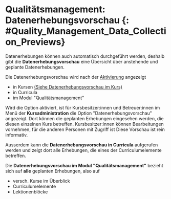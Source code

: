 # Qualitätsmanagement: Datenerhebungsvorschau {: #Quality_Management_Data_Collection_Previews}


Datenerhebungen können auch automatisch durchgeführt werden, deshalb gibt die **Datenerhebungsvorschau** eine Übersicht über anstehende und geplante Datenerhebungen.

Die Datenerhebungsvorschau wird nach der [Aktivierung](../../manual_admin/administration/Modules_Quality_Management.de.md) angezeigt

* in Kursen [(Siehe Datenerhebungsvorschau im Kurs)](../learningresources/Data_Collection_Previews.de.md)
* in Curricula
* im Modul "Qualitätsmanagement"


Wird die Option aktiviert, ist für Kursbesitzer:innen und Betreuer:innen im Menü der **Kursadministration** die Option "Datenerhebungsvorschau" angezeigt. Dort können die geplanten Erhebungen eingesehen werden, die diesen einzelnen Kurs betreffen. Kursbesitzer:innen können Bearbeitungen vornehmen, für die anderen Personen mit Zugriff ist Diese Vorschau ist rein informativ.

Ausserdem kann die **Datenerhebungsvorschau in Curricula** aufgerufen werden und zeigt dort alle Erhebungen, die eines der Curriculumelemente betreffen.

Die **Datenerhebungsvorschau im Modul "Qualitätsmanagement"** bezieht sich auf **alle** geplanten Erhebungen, also auf

* versch. Kurse im Überblick
* Curriculumelemente
* Lektionenblöcke


